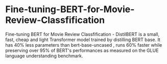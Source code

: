# Fine-tuning-BERT-for-Movie-Review-Classfification
Fine-tuning BERT for Movie Review Classfification - DistilBERT is a small, fast, cheap and light Transformer model trained by distilling BERT base. It has 40% less parameters than bert-base-uncased , runs 60% faster while preserving over 95% of BERT's performances as measured on the GLUE language understanding benchmark.
